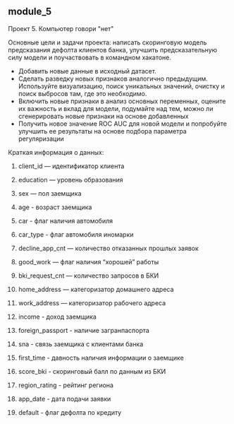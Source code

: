 ## module_5
Проект 5. Компьютер говори "нет"

Основные цели и задачи проекта: написать скоринговую модель предсказания дефолта клиентов банка, улучшить предсказательную силу модели
и поучаствовать в командном хакатоне.

- Добавить новые данные в исходный датасет.
- Сделать разведку новых признаков аналогично предыдущим. Используйте визуализацию, поиск уникальных значений, очистку и поиск выбросов 
там, где это необходимо.
- Включить новые признаки в анализ основных переменных, оцените их важность и вклад для модели, подумайте над тем, можно ли сгенерировать 
новые признаки на основе добавленных
- Получить новое значение ROC AUC для новой модели и попробуйте улучшить ее результаты на основе подбора параметра регуляризации

Краткая информация о данных:
1. client_id — идентификатор клиента

2. education — уровень образования

3. sex — пол заемщика

4. age - возраст заемщика

5. car - флаг наличия автомобиля

6. car_type - флаг автомобиля иномарки

7. decline_app_cnt — количество отказанных прошлых заявок

8. good_work — флаг наличия “хорошей” работы

9. bki_request_cnt — количество запросов в БКИ

10. home_address — категоризатор домашнего адреса

11. work_address — категоризатор рабочего адреса

12. income - доход заемщика

13. foreign_passport - наличие загранпаспорта

14. sna - связь заемщика с клиентами банка

15. first_time - давность наличия информации о заемщике

16. score_bki - скоринговый балл по данным из БКИ

17. region_rating - рейтинг региона

18. app_date - дата подачи заявки

19. default - флаг дефолта по кредиту
